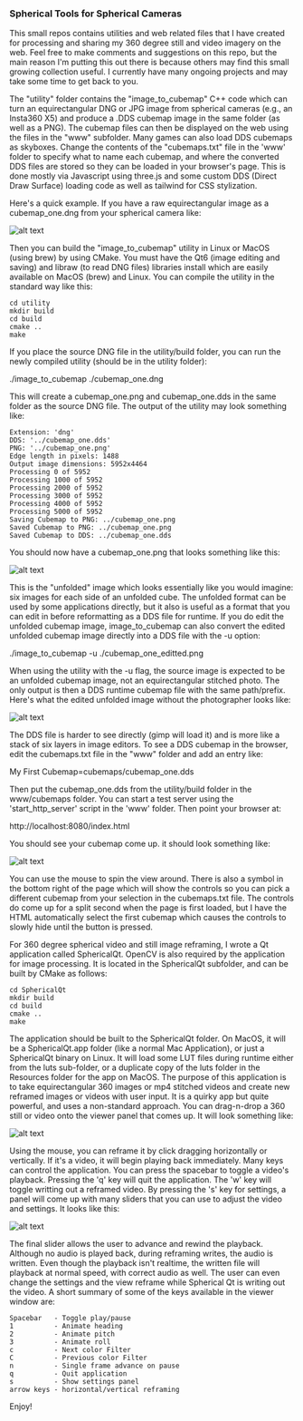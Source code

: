 ### Spherical Tools for Spherical Cameras

This small repos contains utilities and web related files that I have created for processing and sharing my 360 degree still and video imagery on the web.  Feel free to make comments and suggestions on this repo, but the main reason I'm putting this out there is because others may find this small growing collection useful.  I currently have many ongoing projects and may take some time to get back to you.

The "utility" folder contains the "image_to_cubemap" C++ code which can turn an equirectangular DNG or JPG image from spherical cameras (e.g., an Insta360 X5) and produce a .DDS cubemap image in the same folder (as well as a PNG).  The cubemap files can then be displayed on the web using the files in the "www" subfolder.  Many games can also load DDS cubemaps as skyboxes.  Change the contents of the "cubemaps.txt" file in the 'www' folder to specify what to name each cubemap, and where the converted DDS files are stored so they can be loaded in your browser's page.  This is done mostly via Javascript using three.js and some custom DDS (Direct Draw Surface) loading code as well as tailwind for CSS stylization.

Here's a quick example.  If you have a raw equirectangular image as a cubemap_one.dng from your spherical camera like:

![alt text](docs/source_image.jpg?raw=true "Source Equirectangular Image From Camera")

Then you can build the "image_to_cubemap" utility in Linux or MacOS (using brew) by using CMake.  You must have the Qt6 (image editing and saving) and libraw (to read DNG files) libraries install which are easily available on MacOS (brew) and Linux.  You can compile the utility in the standard way like this:

```
cd utility
mkdir build
cd build
cmake ..
make
```

If you place the source DNG file in the utility/build folder, you can run the newly compiled utility (should be in the utility folder):

./image_to_cubemap ./cubemap_one.dng

This will create a cubemap_one.png and cubemap_one.dds in the same folder as the source DNG file.  The output of the utility may look something like:


```
Extension: 'dng'
DDS: '../cubemap_one.dds'
PNG: '../cubemap_one.png'
Edge length in pixels: 1488
Output image dimensions: 5952x4464
Processing 0 of 5952
Processing 1000 of 5952
Processing 2000 of 5952
Processing 3000 of 5952
Processing 4000 of 5952
Processing 5000 of 5952
Saving Cubemap to PNG: ../cubemap_one.png
Saved Cubemap to PNG: ../cubemap_one.png
Saved Cubemap to DDS: ../cubemap_one.dds
```

You should now have a cubemap_one.png that looks something like this:

![alt text](docs/cubemap_png.jpg?raw=true "Converted Cubemap PNG")

This is the "unfolded" image which looks essentially like you would imagine: six images for each side of an unfolded cube.  The unfolded format can be used by some applications directly, but it also is useful as a format that you can edit in before reformatting as a DDS file for runtime.  If you do edit the unfolded cubemap image, image_to_cubemap can also convert the edited unfolded cubemap image directly into a DDS file with the -u option:

./image_to_cubemap -u ./cubemap_one_editted.png

When using the utility with the -u flag, the source image is expected to be an unfolded cubemap image, not an equirectangular stitched photo.  The only output is then a DDS runtime cubemap file with the same path/prefix.  Here's what the edited unfolded image without the photographer looks like:

![alt text](docs/cubemap_edited.jpg?raw=true "Edited unfolded cubemap image")

The DDS file is harder to see directly (gimp will load it) and is more like a stack of six layers in image editors.  To see a DDS cubemap in the browser, edit the cubemaps.txt file in the "www" folder and add an entry like:

My First Cubemap=cubemaps/cubemap_one.dds

Then put the cubemap_one.dds from the utility/build folder in the www/cubemaps folder.  You can start a test server using the 'start_http_server' script in the 'www' folder.  Then point your browser at:

http://localhost:8080/index.html

You should see your cubemap come up.  it should look something like:

![alt text](docs/cubemap_web.jpg?raw=true "Cubemap DDS Web Viewer")

You can use the mouse to spin the view around.  There is also a symbol in the bottom right of the page which will show the controls so you can pick a different cubemap from your selection in the cubemaps.txt file.  The controls do come up for a split second when the page is first loaded, but I have the HTML automatically select the first cubemap which causes the controls to slowly hide until the button is pressed.

For 360 degree spherical video and still image reframing, I wrote a Qt application called SphericalQt.  OpenCV is also required by the application for image processing.  It is located in the SphericalQt subfolder, and can be built by CMake as follows:

```
cd SphericalQt
mkdir build
cd build
cmake ..
make
```

The application should be built to the SphericalQt folder.  On MacOS, it will be a SphericalQt.app folder (like a normal Mac Application), or just a SphericalQt binary on Linux.  It will load some LUT files during runtime either from the luts sub-folder, or a duplicate copy of the luts folder in the Resources folder for the app on MacOS.   The purpose of this application is to take equirectangular 360 images or mp4 stitched videos and create new reframed images or videos with user input.  It is a quirky app but quite powerful, and uses a non-standard approach.  You can drag-n-drop a 360 still or video onto the viewer panel that comes up.  It will look something like:

![alt text](./docs/spherical_qt_main.jpg?raw=true "Spherical Qt Application")

Using the mouse, you can reframe it by click dragging horizontally or vertically.  If it's a video, it will begin playing back immediately.  Many keys can control the application.  You can press the spacebar to toggle a video's playback.  Pressing the 'q' key will quit the application.  The 'w' key will toggle writting out a reframed video.  By pressing the 's' key for settings, a panel will come up with many sliders that you can use to adjust the video and settings.  It looks like this:

![alt text](./docs/spherical_qt_settings.jpg?raw=true "Spherical Qt Settings Panel")

The final slider allows the user to advance and rewind the playback.  Although no audio is played back, during reframing writes, the audio is written.  Even though the playback isn't realtime, the written file will playback at normal speed, with correct audio as well.  The user can even change the settings and the view reframe while Spherical Qt is writing out the video.  A short summary of some of the keys available in the viewer window are:

```
Spacebar   - Toggle play/pause
1          - Animate heading
2          - Animate pitch
3          - Animate roll
c          - Next color Filter
C          - Previous color Filter
n          - Single frame advance on pause
q          - Quit application
s          - Show settings panel
arrow keys - horizontal/vertical reframing
```

Enjoy!
